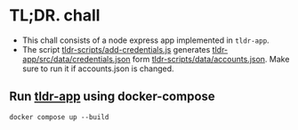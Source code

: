 # TL;DR. chall

- This chall consists of a node express app implemented in `tldr-app`.
- The script [tldr-scripts/add-credentials.js](./tldr-scripts/add-credentials.js)
  generates [tldr-app/src/data/credentials.json](./tldr-app/src/data/credentials.json)
  form [tldr-scripts/data/accounts.json](./tldr-scripts/data/accounts.json). Make sure to run it if accounts.json is
  changed.

## Run [tldr-app](./tldr-app/) using docker-compose

```
docker compose up --build
```
